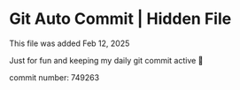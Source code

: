 # Git Auto Commit | Hidden File

This file was added Feb 12, 2025

Just for fun and keeping my daily git commit active 🤪

commit number: 749263
